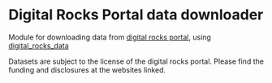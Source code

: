 # Digital Rocks Portal data downloader

Module for downloading data from [digital rocks portal](https://www.digitalrocksportal.org/), using [digital_rocks_data](https://github.com/LukasMosser/digital_rocks_data)

Datasets are subject to the license of the digital rocks portal. Please find the funding and disclosures at the websites linked.